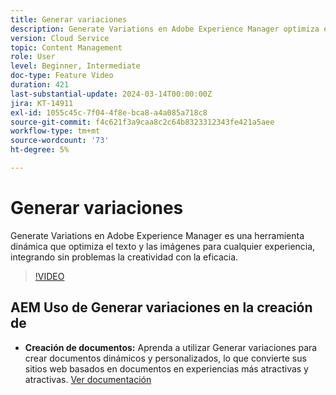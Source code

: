 ```yaml
---
title: Generar variaciones
description: Generate Variations en Adobe Experience Manager optimiza el texto y las imágenes de cualquier experiencia.
version: Cloud Service
topic: Content Management
role: User
level: Beginner, Intermediate
doc-type: Feature Video
duration: 421
last-substantial-update: 2024-03-14T00:00:00Z
jira: KT-14911
exl-id: 1055c45c-7f04-4f8e-bca8-a4a085a718c8
source-git-commit: f4c621f3a9caa8c2c64b8323312343fe421a5aee
workflow-type: tm+mt
source-wordcount: '73'
ht-degree: 5%

---
```


# Generar variaciones

Generate Variations en Adobe Experience Manager es una herramienta dinámica que optimiza el texto y las imágenes para cualquier experiencia, integrando sin problemas la creatividad con la eficacia.

>[!VIDEO](https://video.tv.adobe.com/v/3427946/?learn=on)

## AEM Uso de Generar variaciones en la creación de

+ __Creación de documentos:__ Aprenda a utilizar Generar variaciones para crear documentos dinámicos y personalizados, lo que convierte sus sitios web basados en documentos en experiencias más atractivas y atractivas. [Ver documentación](https://www.aem.live/docs/sidekick-generate-variations)
